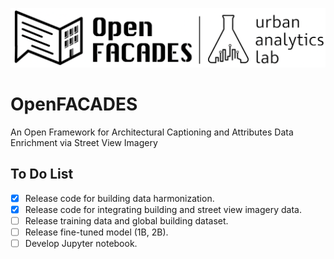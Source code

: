 <p align="center">
  <picture>
    <source media="(prefers-color-scheme: dark)" srcset="https://github.com/seshing/FACADES/blob/main/logo.png?raw=true">
    <img src="https://github.com/seshing/FACADES/blob/main/logo.png?raw=true" alt="Facades logo" width="600">
  </picture>
  </p>

  # OpenFACADES
  An Open Framework for Architectural Captioning and Attributes Data Enrichment via Street View Imagery

  ## To Do List
  - [x] Release code for building data harmonization.
  - [x] Release code for integrating building and street view imagery data.
  - [ ] Release training data and global building dataset.
  - [ ] Release fine-tuned model (1B, 2B).
  - [ ] Develop Jupyter notebook.
